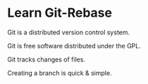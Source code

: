 # Learn Git-Rebase

Git is a distributed version control system.

Git is free software distributed under the GPL.

Git tracks changes of files.

Creating a branch is quick & simple.
